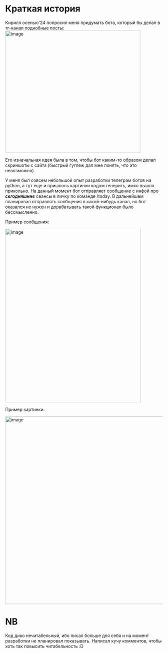 # Краткая история
Кирилл осенью'24 попросил меня придумать бота, который бы делал в тг-канал поднобные посты:
<img width="432" height="391" alt="image" src="https://github.com/user-attachments/assets/74fe8eff-4c75-44e1-a46d-e0300f135efe" />

Его изначальная идея была в том, чтобы бот каким-то образом делал скриншоты с сайта (быстрый гуглеж дал мне понять, что это невозможно)

У меня был совсем небольшой опыт разработки телеграм ботов на python, а тут еще и пришлось картинки кодом генерить, имхо вышло прикольно.
На данный момент бот отправляет сообщение с инфой про <i><b>сегодняшние</b></i> сеансы в личку по команде /today.
В дальнейшем планировал отправлять сообщения в какой-нибудь канал, но бот оказался не нужен и дорабатывать такой функционал было бессмысленно.

Пример сообщения:

<img width="433" height="555" alt="image" src="https://github.com/user-attachments/assets/212dc584-17bc-4c71-8114-134c84122960" />

Пример картинки:

<img width="1000" height="600" alt="image" src="https://github.com/user-attachments/assets/6319506d-1ae6-401b-9404-60e10855873b" />

# NB
Код дико нечитабельный, ибо писал больше для себя и на момент разработки не планировал показывать. Написал кучу комментов, чтобы хоть так повысить читабельность :D
